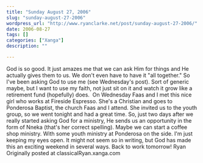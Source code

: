 ```yaml
---
title: "Sunday August 27, 2006"
slug: "sunday-august-27-2006"
wordpress_url: "http://www.ryanclarke.net/post/sunday-august-27-2006/"
date: 2006-08-27
tags: []
categories: ["Xanga"]
description: ""

---
```


God is so good. It just amazes me that we can ask Him for things and He actually gives them to us. We don't even have to have it "all together."
So I've been asking God to use me (see Wednesday's post). Sort of generic maybe, but I want to use my faith, not just sit on it and watch it grow like a retirement fund (hopefully) does.  On Wednesday Faas and I met this nice girl who works at Fireside Espresso. She's a Christian and goes to Ponderosa Baptist, the church Faas and I attend. She invited us to the youth group, so we went tonight and had a great time. So, just two days after we really started asking God for a ministry, He sends us an opportunity in the form of Nneka (that's her correct spelling). Maybe we can start a coffee shop ministry. With some youth ministry at Ponderosa on the side. I'm just keeping my eyes open.
It might not seem so in writing, but God has made this an exciting weekend in several ways.
Back to work tomorrow!
Ryan
Originally posted at classicalRyan.xanga.com

